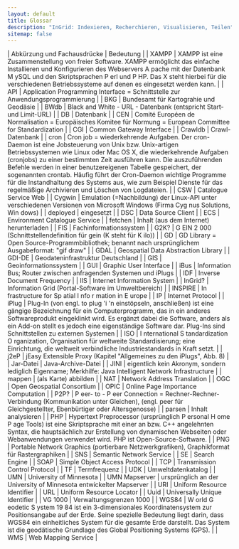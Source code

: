 ```yaml
---
layout: default
title: Glossar
description: "InGrid: Indexieren, Recherchieren, Visualisieren, Teilen"
sitemap: false
---
```


| Abkürzung und Fachausdrücke | Bedeutung |
| XAMPP | XAMPP ist eine Zusammenstellung von freier Software. XAMPP ermöglicht das einfache Installieren und Konfigurieren des Webservers A pache mit der Datenbank M ySQL und den Skriptsprachen P erl und P HP. Das X steht hierbei für die verschiedenen Betriebssysteme auf denen es eingesetzt werden kann. |
| API | Application Programming Interface = Schnittstelle zur Anwendungsprogrammierung |
| BKG | Bundesamt für Kartograhie und Geodäsie |
| BWdb | Black and White - URL - Datenbank (entspricht Start- und Limit-URL) |
| DB | Datenbank |
| CEN | Comité Européen de Normalisation = Europäisches Komitee für Normung = European Committee for Standardization |
| CGI | Common Gateway Interface |
| Crawldb | Crawl-Datenbank |
| cron | Cron job = wiederkehrende Aufgaben. Der cron-Daemon ist eine Jobsteuerung von Unix bzw. Unix-artigen Betriebssystemen wie Linux oder Mac OS X, die wiederkehrende Aufgaben (cronjobs) zu einer bestimmten Zeit ausführen kann. Die auszuführenden Befehle werden in einer benutzereigenen Tabelle gespeichert, der sogenannten crontab. Häufig führt der Cron-Daemon wichtige Programme für die Instandhaltung des Systems aus, wie zum Beispiel Dienste für das regelmäßige Archivieren und Löschen von Logdateien. |
| CSW | Catalogue Service Web |
| Cygwin | Emulation (=Nachbildung) der Linux-API unter verschiedenen Versionen von Microsoft Windows (Firma Cyg nus Solutions, Win dows) |
| deployed | eingesetzt |
| DSC | Data Source Client |
| ECS | Environment Catalogue Service |
| fetchen | Inhalt (aus dem Internet) herunterladen |
| FIS | Fachinformationssystem |
| G2K? | G EIN 2 000 (Schnittstellendefinition für gein (K steht für K ilo)) |
| GD | GD Library = Open Source-Programmbibliothek; benannt nach ursprünglichem Ausgabeformat: "gif draw" |
| GDAL | Geospatial Data Abstraction Library |
| GDI-DE | Geodateninfrastruktur Deutschland |
| GIS | Geoinformationssystem |
| GUI | Graphic User Interface |
| iBus | Information Bus; Router zwischen anfragenden Systemen und iPlugs |
| IDF | Inverse Document Frequency |
| IIS | Internet Information System |
| InGrid? | Information Grid (Portal-Software im Umweltbereich) |
| INSPIRE | In frastructure for Sp atial I nfo r mation in E urope |
| IP | Internet Protocol |
| iPlug | Plug-In (von engl. to plug 'i 'n einstöpseln, anschließen) ist eine gängige Bezeichnung für ein Computerprogramm, das in ein anderes Softwareprodukt eingeklinkt wird. Es ergänzt dabei die Software, anders als ein Add-on stellt es jedoch eine eigenständige Software dar. Plug-Ins sind Schnittstellen zu externen Systemen |
| ISO | I nternational S tandardization O rganization, Organisation für weltweite Standardisierung; eine Einrichtung, die weltweit verbindliche Industriestandards in Kraft setzt. |
| j2eP | jEasy Extensible Proxy (Kapitel "Allgemeines zu den iPlugs", Abb. 8) |
| Jar-Datei | Java-Archive-Datei |
| JINI | eigentlich kein Akronym, sondern lediglich Eigenname; Merkhilfe: Java Intelligent Network Infrastructure |
| mappen | (als Karte) abbilden |
| NAT | Network Address Translation |
| OGC | Open Geospatial Consortium |
| OPIC | Online Page Importance Computation |
| P2P? | P eer- to - P eer Connection = Rechner-Rechner-Verbindung (Kommunikation unter Gleichen), (engl. peer für Gleichgestellter, Ebenbürtiger oder Altersgenosse) |
| parsen | Inhalt analysieren |
| PHP | Hypertext Preprocessor (ursprünglich P ersonal H ome P age Tools) ist eine Skriptsprache mit einer an bzw. C++ angelehnten Syntax, die hauptsächlich zur Erstellung von dynamischen Webseiten oder Webanwendungen verwendet wird. PHP ist Open-Source-Software. |
| PNG | Portable Network Graphics (portierbare Netzwerkgrafiken), Graphikformat für Rastergraphiken |
| SNS | Semantic Network Service |
| SE | Search Engine |
| SOAP | Simple Object Access Protocol |
| TCP | Transmission Control Protocol |
| TF | Termfrequenz |
| UDK | Umweltdatenkatalog |
| UMN | University of Minnesota |
| UMN Mapserver | ursprünglich an der University of Minnesota entwickelter Mapserver |
| URI | Uniform Resource Identifier |
| URL | Uniform Resource Locator |
| Uuid | Universally Unique Identifier |
| VG 1000 | Verwaltungsgrenzen 1000 |
| WGS84 | W orld G eodetic S ystem 19 84 ist ein 3-dimensionales Koordinatensystem zur Positionsangabe auf der Erde. Seine spezielle Bedeutung liegt darin, dass WGS84 ein einheitliches System für die gesamte Erde darstellt. Das System ist die geodätische Grundlage des Global Positioning Systems (GPS). |
| WMS | Web Mapping Service |
